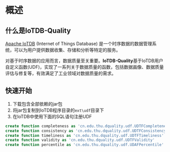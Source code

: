 # 概述

## 什么是IoTDB-Quality
[Apache IoTDB](https://github.com/apache/iotdb) (Internet of Things Database) 是一个时序数据的数据管理系统，可以为用户提供数据收集、存储和分析等特定的服务。

对基于时序数据的应用而言，数据质量至关重要。**IoTDB-Quality**基于IoTDB用户自定义函数(UDF)，实现了一系列关于数据质量的函数，包括数据画像、数据质量评估与修复等，有效满足了工业领域对数据质量的需求。

## 快速开始
1. 下载包含全部依赖的jar包
2. 将jar包复制到IoTDB程序目录的`ext\udf`目录下
3. 在IoTDB中使用下面的SQL语句注册UDF

```sql
create function completeness as 'cn.edu.thu.dquality.udf.UDTFCompleteness'
create function consistency as 'cn.edu.thu.dquality.udf.UDTFConsistency'
create function timeliness as 'cn.edu.thu.dquality.udf.UDTFTimeliness'
create function validity as 'cn.edu.thu.dquality.udf.UDTFValidity'
create function percentile as 'cn.edu.thu.dquality.udf.UDAFPercentile'
```
